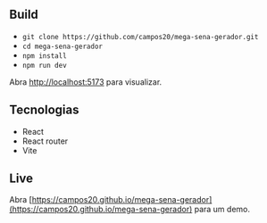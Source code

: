 ## Build

- `git clone https://github.com/campos20/mega-sena-gerador.git`
- `cd mega-sena-gerador`
- `npm install`
- `npm run dev`

Abra [http://localhost:5173](http://localhost:5173) para visualizar.

## Tecnologias

- React
- React router
- Vite

## Live

Abra [https://campos20.github.io/mega-sena-gerador](https://campos20.github.io/mega-sena-gerador) para um demo.
